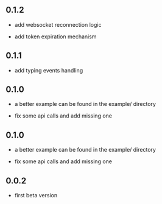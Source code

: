 ## 0.1.2

- add websocket reconnection logic

- add token expiration mechanism

## 0.1.1

- add typing events handling

## 0.1.0

- a better example can be found in the example/ directory

- fix some api calls and add missing one

## 0.1.0

- a better example can be found in the example/ directory

- fix some api calls and add missing one

## 0.0.2

- first beta version